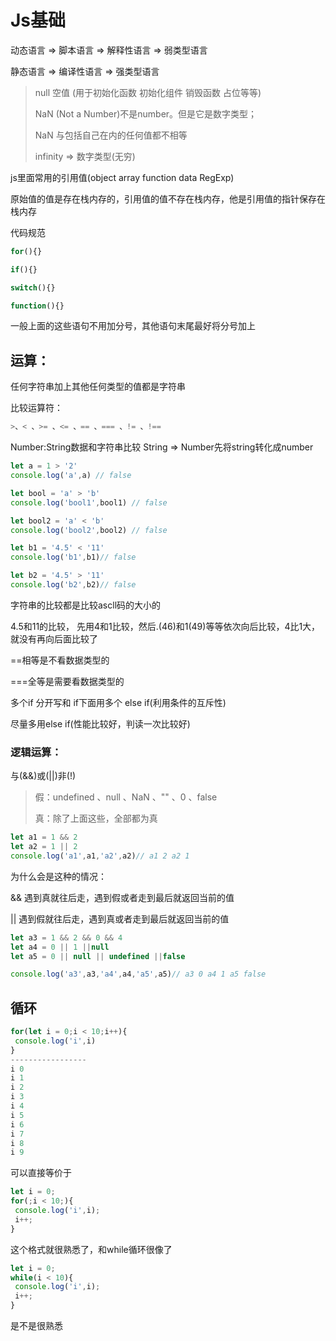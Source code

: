 # Js基础

动态语言 => 脚本语言 => 解释性语言 => 弱类型语言

静态语言 => 编译性语言 => 强类型语言



> null 空值 (用于初始化函数 初始化组件 销毁函数 占位等等)
>
> NaN (Not a Number)不是number。但是它是数字类型；
>
> NaN 与包括自己在内的任何值都不相等
>
> infinity => 数字类型(无穷)



js里面常用的引用值(object array function data RegExp)

原始值的值是存在栈内存的，引用值的值不存在栈内存，他是引用值的指针保存在栈内存



代码规范

~~~js
for(){}

if(){}

switch(){}

function(){}
~~~

一般上面的这些语句不用加分号，其他语句末尾最好将分号加上



## 运算：

任何字符串加上其他任何类型的值都是字符串

比较运算符：

```js
>、< 、>= 、<= 、== 、=== 、!= 、!==
```

Number:String数据和字符串比较  String => Number先将string转化成number

```js
let a = 1 > '2'
console.log('a',a) // false

let bool = 'a' > 'b'
console.log('bool1',bool1) // false

let bool2 = 'a' < 'b'
console.log('bool2',bool2) // false

let b1 = '4.5' < '11'
console.log('b1',b1)// false

let b2 = '4.5' > '11'
console.log('b2',b2)// false
```



字符串的比较都是比较ascll码的大小的

4.5和11的比较， 先用4和1比较，然后.(46)和1(49)等等依次向后比较，4比1大，就没有再向后面比较了

==相等是不看数据类型的

===全等是需要看数据类型的



多个if 分开写和 if下面用多个 else if(利用条件的互斥性)

尽量多用else if(性能比较好，判读一次比较好)

### 逻辑运算： 

与(&&)或(||)非(!)

> 假：undefined 、null 、NaN 、"" 、0 、false
>
> 真：除了上面这些，全部都为真

~~~js
let a1 = 1 && 2
let a2 = 1 || 2
console.log('a1',a1,'a2',a2)// a1 2 a2 1
~~~

为什么会是这种的情况：

&& 遇到真就往后走，遇到假或者走到最后就返回当前的值

|| 遇到假就往后走，遇到真或者走到最后就返回当前的值

~~~js
let a3 = 1 && 2 && 0 && 4
let a4 = 0 || 1 ||null
let a5 = 0 || null || undefined ||false

console.log('a3',a3,'a4',a4,'a5',a5)// a3 0 a4 1 a5 false
~~~

## 循环

```js
for(let i = 0;i < 10;i++){
 console.log('i',i)
}
-----------------
i 0
i 1
i 2
i 3
i 4
i 5
i 6
i 7
i 8
i 9
```

可以直接等价于

```js
let i = 0;
for(;i < 10;){
 console.log('i',i);
 i++;
}
```

这个格式就很熟悉了，和while循环很像了

```js
let i = 0;
while(i < 10){
 console.log('i',i);
 i++;
}
```

是不是很熟悉